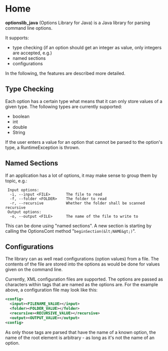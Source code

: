 # Home
**optionslib_java** (Options Library for Java) is a Java library for parsing command line options.

It supports:

* type checking (if an option should get an integer as value, only integers are accepted, e.g.)
* named sections
* configurations

In the following, the features are described more detailed.



## Type Checking
Each option has a certain type what means that it can only store values of a given type. The following types are currently supported:

* boolean
* int
* double
* String

If the user enters a value for an option that cannot be parsed to the option's type, a RuntimeException is thrown.



## Named Sections
If an application has a lot of options, it may make sense to group them by topic, e.g.:
```shell
 Input options:
  -i, --input <FILE>       The file to read
  -f, --folder <FOLDER>    The folder to read
  -r, --recursive          Whether the folder shall be scanned recursive
 Output options:
  -o, --output <FILE>      The name of the file to write to
```

This can be done using "named sections". A new section is starting by calling the OptionsCont method "```beginSection(&lt;NAME&gt;)```".

## Configurations
The library can as well read configurations (option values) from a file. The contents of the file are stored into the options as would be done for values given on the command line.

Currently, XML configuration files are supported. The options are passed as characters within tags that are named as the options are. For the example above, a configuration file may look like this:
```xml
<config>
  <input><FILENAME_VALUE></input>
  <folder><FOLDER_VALUE></folder>
  <recursive><RECURSIVE_VALUE></recursive>
  <output><OUTPUT_VALUE></output>
<config>
```
As only those tags are parsed that have the name of a known option, the name of the root element is arbitrary - as long as it's not the name of an option.